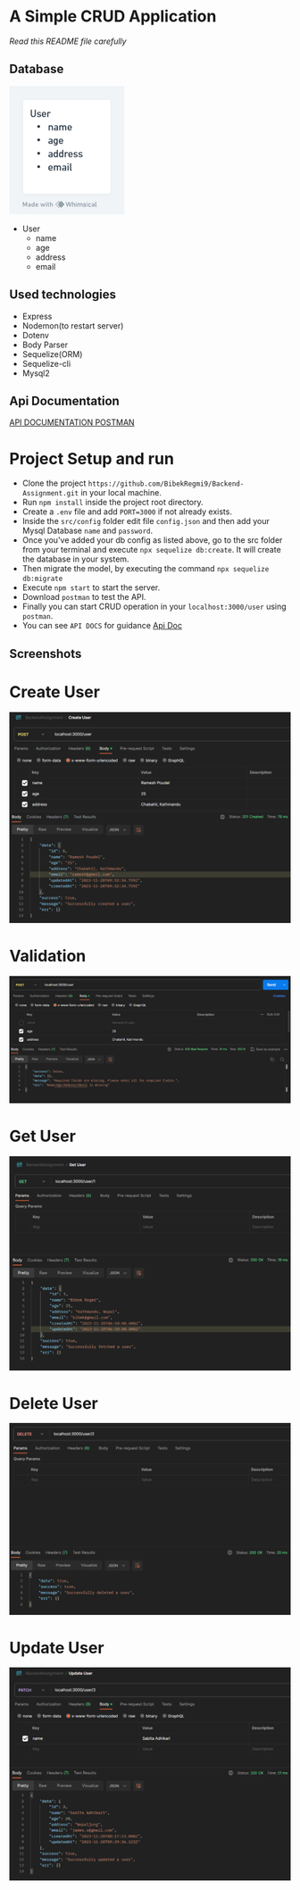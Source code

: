 # A Simple CRUD Application
*Read this README file carefully*



## Database 
![Image](images/assignDB.png)

- User
    - name
    - age
    - address
    - email

## Used technologies
- Express
- Nodemon(to restart server)
- Dotenv
- Body Parser
- Sequelize(ORM)
- Sequelize-cli
- Mysql2


## Api Documentation
[API DOCUMENTATION POSTMAN](https://documenter.getpostman.com/view/20581499/2s9YeEdsg3)



# Project Setup and run
- Clone the project `https://github.com/BibekRegmi9/Backend-Assignment.git` in your local machine.
- Run `npm install` inside the project root directory.
- Create a `.env` file and add `PORT=3000` if not already exists.
- Inside the `src/config` folder edit file `config.json` and then add your Mysql Database `name` and `password`. 
- Once you've added your db config as listed above, go to the src folder from your terminal and execute `npx sequelize db:create`. It will create the database in your system.
- Then migrate the model, by executing the  command `npx sequelize db:migrate`
- Execute `npm start` to start the server.
- Download `postman` to test the API.
- Finally you can start CRUD operation in your `localhost:3000/user` using `postman`.
- You can see `API DOCS` for guidance [Api Doc](https://documenter.getpostman.com/view/20581499/2s9YeEdsg3)



## Screenshots

# Create User
![Image](images/create.png)

# Validation 
![Image](images/validation.png)

# Get User
![Image](images/get.png)

# Delete User
![Image](images/delete.png)

# Update User
![Image](images/update.png)

